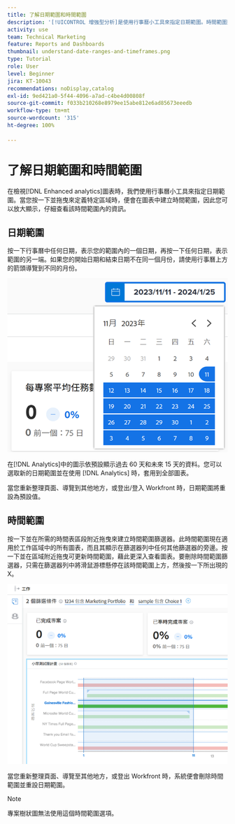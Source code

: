 ```yaml
---
title: 了解日期範圍和時間範圍
description: '[!UICONTROL 增強型分析]是使用行事曆小工具來指定日期範圍。時間範圍則是在圖表內建立。'
activity: use
team: Technical Marketing
feature: Reports and Dashboards
thumbnail: understand-date-ranges-and-timeframes.png
type: Tutorial
role: User
level: Beginner
jira: KT-10043
recommendations: noDisplay,catalog
exl-id: 9ed421a0-5f44-4096-a7ad-c4be4d00808f
source-git-commit: f033b210268e8979ee15abe812e6ad85673eeedb
workflow-type: tm+mt
source-wordcount: '315'
ht-degree: 100%

---
```


# 了解日期範圍和時間範圍

在檢視[!DNL Enhanced analytics]圖表時，我們使用行事曆小工具來指定日期範圍。當您按一下並拖曳來定義特定區域時，便會在圖表中建立時間範圍，因此您可以放大顯示，仔細查看該時間範圍內的資訊。

## 日期範圍

按一下行事曆中任何日期，表示您的範圍內的一個日期，再按一下任何日期，表示範圍的另一端。如果您的開始日期和結束日期不在同一個月份，請使用行事曆上方的箭頭導覽到不同的月份。

![影像顯示使用行事曆小工具選取日期範圍](assets/section-1-3.png)

在[!DNL Analytics]中的圖示依預設顯示過去 60 天和未來 15 天的資料。您可以選取新的日期範圍並在使用 [!DNL Analytics] 時，套用到全部圖表。

當您重新整理頁面、導覽到其他地方，或登出/登入 Workfront 時，日期範圍將重設為預設值。

## 時間範圍

按一下並在所需的時間表區段附近拖曳來建立時間範圍篩選器。此時間範圍現在適用於工作區域中的所有圖表，而且其顯示在篩選器列中任何其他篩選器的旁邊。按一下並在區域附近拖曳可更新時間範圍，藉此更深入查看圖表。要刪除時間範圍篩選器，只需在篩選器列中將滑鼠游標懸停在該時間範圍上方，然後按一下所出現的 X。

![影像顯示使用按一下並拖曳的方式來選取日期範圍](assets/section-1-4.png)

當您重新整理頁面、導覽至其他地方，或登出 Workfront 時，系統便會刪除時間範圍並重設日期範圍。

>[!NOTE]
>
>專案樹狀圖無法使用這個時間範圍選項。
